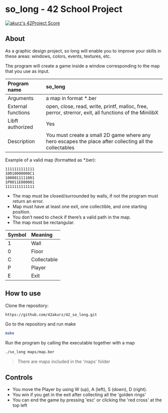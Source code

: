 # so_long - 42 School Project

[![akurz's 42Project Score](https://badge42.herokuapp.com/api/project/akurz/so_long)](https://github.com/JaeSeoKim/badge42)

## About

As a graphic design project, so long will enable you to improve your skills in these areas: windows, colors, events, textures, etc.

The program will create a game inside a window corresponding to the map that you use as input.

| Program name | so_long |
| :--- | :--- |
| Arguments | a map in format *.ber |
| External functions | open, close, read, write, printf, malloc, free, perror, strerror, exit, all functions of the MinilibX |
| Libft authorized | Yes |
| Description | You must create a small 2D game where any hero escapes the place after collecting all the collectables |

Example of a valid map (formatted as *.ber):

```
1111111111111  
10010000000C1  
1000011111001  
1P0011E000001  
1111111111111
```

* The map must be closed/surrounded by walls, if not the program must return an error.  
* Map must have at least one exit, one collectible, and one starting position.  
* You don’t need to check if there’s a valid path in the map.  
* The map must be rectangular.

| Symbol | Meaning |
| :--- | :--- |
| 1 | Wall |
| 0 | Floor |
| C | Collectable |
| P | Player |
| E | Exit |

## How to use

Clone the repository:
```bash
https://github.com/42akurz/42_so_long.git
```
Go to the repository and run make
```bash
make
```
Run the program by calling the executable together with a map
```bash
./so_long maps/map.ber
```
> There are maps included in the 'maps' folder

## Controls

* You move the Player by using W (up), A (left), S (down), D (right). 
* You win if you get in the exit after collecting all the 'golden rings' 
* You can end the game by pressing 'esc' or clicking the 'red cross' at the top left

